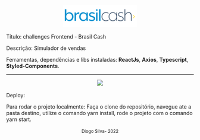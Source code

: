 <div align="center" >
  <img src="./docs/assets/logoBC.svg" width="200">
</div>

Título: challenges Frontend - Brasil Cash

Descrição: Simulador de vendas

Ferramentas, dependências e libs instaladas: **ReactJs**, **Axios**, **Typescript**, **Styled-Components**.

---

<div align="center" >
  <img src="./docs/assets/BCSales Simulator.gif">
</div>

Deploy:

Para rodar o projeto localmente: Faça o clone do repositório, navegue ate a pasta destino, utilize o comando yarn install, rode o projeto com o comando yarn start.

<div align="center">
  <small>Diogo Silva- 2022</small>
</div>
